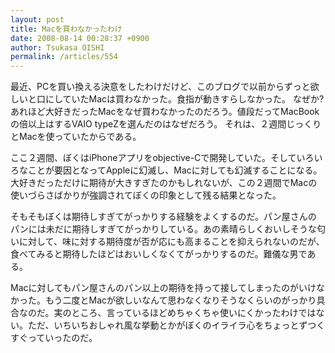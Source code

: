 ```yaml
---
layout: post
title: Macを買わなかったわけ
date: 2008-08-14 00:28:37 +0900
author: Tsukasa OISHI
permalink: /articles/554
---
```


最近、PCを買い換える決意をしたわけだけど、このブログで以前からずっと欲しいと口にしていたMacは買わなかった。食指が動きすらしなかった。
なぜか?　あれほど大好きだったMacをなぜ買わなかったのだろう。値段だってMacBookの倍以上はするVAIO typeZを選んだのはなぜだろう。
それは、２週間じっくりとMacを使っていたからである。

ここ２週間、ぼくはiPhoneアプリをobjective-Cで開発していた。そしていろいろなことが要因となってAppleに幻滅し、Macに対しても幻滅することになる。大好きだっただけに期待が大きすぎたのかもしれないが、この２週間でMacの使いづらさばかりが強調されてぼくの印象として残る結果となった。

そもそもぼくは期待しすぎてがっかりする経験をよくするのだ。パン屋さんのパンには未だに期待しすぎてがっかりしている。あの素晴らしくおいしそうな匂いに対して、味に対する期待度が否が応にも高まることを抑えられないのだが、食べてみると期待したほどはおいしくなくてがっかりするのだ。難儀な男である。

Macに対してもパン屋さんのパン以上の期待を持って接してしまったのがいけなかった。もう二度とMacが欲しいなんて思わなくなりそうなくらいのがっかり具合なのだ。実のところ、言っているほどめちゃくちゃ使いにくかったわけではない。ただ、いちいちおしゃれ風な挙動とかがぼくのイライラ心をちょっとずつくすぐっていったのだ。

